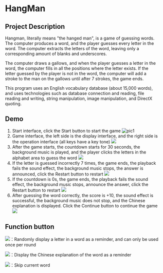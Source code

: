 # HangMan 
## Project Description
Hangman, literally means "the hanged man", is a game of guessing words. The computer produces a word, and the player guesses every letter in the word. The computer extracts the letters of the word, leaving only a corresponding amount of blanks and underscores.

The computer draws a gallows, and when the player guesses a letter in the word, the computer fills in all the positions where the letter exists. If the letter guessed by the player is not in the word, the computer will add a stroke to the man on the gallows until after 7 strokes, the game ends.

This program uses an English vocabulary database (about 15,000 words), and uses technologies such as database connection and reading, file reading and writing, string manipulation, image manipulation, and DirectX quoting.

## Demo
1. Start interface, click the Start button to start the game
![pic1](blob:https://stackedit.io/33a6a9a3-f7a6-41e6-9d4b-00adf0e31650)
2. Game interface, the left side is the display interface, and the right side is the operation interface (all keys have a key tone)
![](blob:https://stackedit.io/23a24673-4adf-4325-b72f-02766a8d7fd3)
3. After the game starts, the countdown starts for 30 seconds, the background music is played, and the player clicks the letters in the alphabet area to guess the word
![](blob:https://stackedit.io/c2c28f5c-87f0-4898-b061-69343c4a7d53)
4. If the letter is guessed incorrectly 7 times, the game ends, the playback fails the sound effect, the background music stops, the answer is announced, click the Restart button to restart
![](blob:https://stackedit.io/16412be6-717e-4b9a-aee5-910fc6e70d40)
5. If the countdown is 0s, the game ends, the playback fails the sound effect, the background music stops, announce the answer, click the Restart button to restart
![](blob:https://stackedit.io/db0648e7-6cc3-49d0-beb2-33af7188d35e)
6. After guessing the word correctly, the score is +10, the sound effect is successful, the background music does not stop, and the Chinese explanation is displayed. Click the Continue button to continue the game
![](blob:https://stackedit.io/db785afd-c7f5-47a6-8ac4-d626e50eb23a)
## Function button
![](blob:https://stackedit.io/4e48b0b2-38fa-4ed9-bd96-942b353d72da)：Randomly display a letter in a word as a reminder, and can only be used once per round

![](blob:https://stackedit.io/4455c931-8238-4da5-9d45-45787a887d3b)：Display the Chinese explanation of the word as a reminder

![](blob:https://stackedit.io/a4999909-986a-4f61-b825-62eba1f81426)：Skip current word
